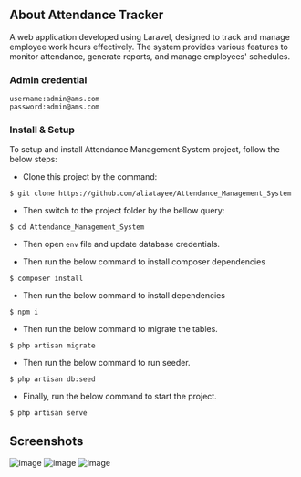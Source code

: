 
## About Attendance Tracker

A web application developed using Laravel, designed to track and manage employee work hours effectively. The system provides various features to monitor attendance, generate reports, and manage employees' schedules.

  ### Admin credential
    username:admin@ams.com
    password:admin@ams.com


### Install & Setup

To setup and install Attendance Management System project, follow the below steps:
- Clone this project by the command: 

```
$ git clone https://github.com/aliatayee/Attendance_Management_System
```

- Then switch to the project folder by the bellow query:

```
$ cd Attendance_Management_System
```

- Then open ```env``` file and update database credentials.

- Then run the below command to install composer dependencies

```
$ composer install
```

- Then run the below command to install dependencies

```
$ npm i
```
- Then run the below command to migrate the tables.

```
$ php artisan migrate 
```
- Then run the below command to run seeder.

```
$ php artisan db:seed 
```

- Finally, run the below command to start the project.

```
$ php artisan serve
```

## Screenshots
![image](https://github.com/user-attachments/assets/4e0f7c3b-16f5-4953-8aef-7cc6ac94713f)
![image](https://github.com/user-attachments/assets/973e19dc-97ec-4021-a224-6097370501bc)
![image](https://github.com/user-attachments/assets/8ccbe963-2b75-47bc-a088-04183647930a)





